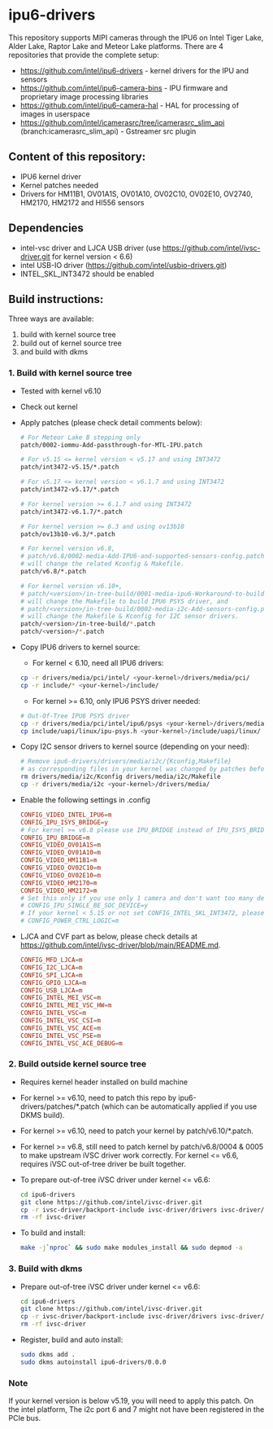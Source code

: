 # ipu6-drivers

This repository supports MIPI cameras through the IPU6 on Intel Tiger Lake, Alder Lake, Raptor Lake and Meteor Lake platforms.
There are 4 repositories that provide the complete setup:

- https://github.com/intel/ipu6-drivers - kernel drivers for the IPU and sensors
- https://github.com/intel/ipu6-camera-bins - IPU firmware and proprietary image processing libraries
- https://github.com/intel/ipu6-camera-hal - HAL for processing of images in userspace
- https://github.com/intel/icamerasrc/tree/icamerasrc_slim_api (branch:icamerasrc_slim_api) - Gstreamer src plugin


## Content of this repository:
- IPU6 kernel driver
- Kernel patches needed
- Drivers for HM11B1, OV01A1S, OV01A10, OV02C10, OV02E10, OV2740, HM2170, HM2172 and HI556 sensors

## Dependencies
- intel-vsc driver and LJCA USB driver (use https://github.com/intel/ivsc-driver.git for kernel version < 6.6)
- intel USB-IO driver (https://github.com/intel/usbio-drivers.git)
- INTEL_SKL_INT3472 should be enabled

## Build instructions:
Three ways are available:
1. build with kernel source tree
2. build out of kernel source tree
3. and build with dkms

### 1. Build with kernel source tree
- Tested with kernel v6.10
- Check out kernel
- Apply patches (please check detail comments below):
	```sh
	# For Meteor Lake B stepping only
	patch/0002-iommu-Add-passthrough-for-MTL-IPU.patch

	# For v5.15 <= kernel version < v5.17 and using INT3472
	patch/int3472-v5.15/*.patch

	# For v5.17 <= kernel version < v6.1.7 and using INT3472
	patch/int3472-v5.17/*.patch

	# For kernel version >= 6.1.7 and using INT3472
	patch/int3472-v6.1.7/*.patch

	# For kernel version >= 6.3 and using ov13b10
	patch/ov13b10-v6.3/*.patch

	# For kernel version v6.8,
	# patch/v6.8/0002-media-Add-IPU6-and-supported-sensors-config.patch
	# will change the related Kconfig & Makefile.
	patch/v6.8/*.patch

	# For kernel version v6.10+,
	# patch/<version>/in-tree-build/0001-media-ipu6-Workaround-to-build-PSYS.patch
	# will change the Makefile to build IPU6 PSYS driver, and
	# patch/<version>/in-tree-build/0002-media-i2c-Add-sensors-config.patch
	# will change the Makefile & Kconfig for I2C sensor drivers.
	patch/<version>/in-tree-build/*.patch
	patch/<version>/*.patch
	```

- Copy IPU6 drivers to kernel source:
	- For kernel < 6.10, need all IPU6 drivers:
	```sh
	cp -r drivers/media/pci/intel/ <your-kernel>/drivers/media/pci/
	cp -r include/* <your-kernel>/include/
	```
	- For kernel >= 6.10, only IPU6 PSYS driver needed:
	```sh
	# Out-Of-Tree IPU6 PSYS driver
	cp -r drivers/media/pci/intel/ipu6/psys <your-kernel>/drivers/media/pci/intel/ipu6/
	cp include/uapi/linux/ipu-psys.h <your-kernel>/include/uapi/linux/
	```

- Copy I2C sensor drivers to kernel source (depending on your need):
	```sh
	# Remove ipu6-drivers/drivers/media/i2c/{Kconfig,Makefile}
	# as corresponding files in your kernel was changed by patches before
	rm drivers/media/i2c/Kconfig drivers/media/i2c/Makefile
	cp -r drivers/media/i2c <your-kernel>/drivers/media/
	```

- Enable the following settings in .config
	```conf
	CONFIG_VIDEO_INTEL_IPU6=m
	CONFIG_IPU_ISYS_BRIDGE=y
	# For kernel >= v6.8 please use IPU_BRIDGE instead of IPU_ISYS_BRIDGE
	CONFIG_IPU_BRIDGE=m
	CONFIG_VIDEO_OV01A1S=m
	CONFIG_VIDEO_OV01A10=m
	CONFIG_VIDEO_HM11B1=m
	CONFIG_VIDEO_OV02C10=m
	CONFIG_VIDEO_OV02E10=m
	CONFIG_VIDEO_HM2170=m
	CONFIG_VIDEO_HM2172=m
	# Set this only if you use only 1 camera and don't want too many device nodes in media-ctl
	# CONFIG_IPU_SINGLE_BE_SOC_DEVICE=y
	# If your kernel < 5.15 or not set CONFIG_INTEL_SKL_INT3472, please set this
	# CONFIG_POWER_CTRL_LOGIC=m
	```
- LJCA and CVF part as below, please check details at https://github.com/intel/ivsc-driver/blob/main/README.md.
	```conf
	CONFIG_MFD_LJCA=m
	CONFIG_I2C_LJCA=m
	CONFIG_SPI_LJCA=m
	CONFIG_GPIO_LJCA=m
	CONFIG_USB_LJCA=m
	CONFIG_INTEL_MEI_VSC=m
	CONFIG_INTEL_MEI_VSC_HW=m
	CONFIG_INTEL_VSC=m
	CONFIG_INTEL_VSC_CSI=m
	CONFIG_INTEL_VSC_ACE=m
	CONFIG_INTEL_VSC_PSE=m
	CONFIG_INTEL_VSC_ACE_DEBUG=m
	```
### 2. Build outside kernel source tree
- Requires kernel header installed on build machine
- For kernel >= v6.10, need to patch this repo by ipu6-drivers/patches/*.patch (which can be automatically applied if you use DKMS build).
- For kernel >= v6.10, need to patch your kernel by patch/v6.10/*.patch.
- For kernel >= v6.8, still need to patch kernel by patch/v6.8/0004 & 0005 to make upstream iVSC driver work correctly. For kernel <= v6.6, requires iVSC out-of-tree driver be built together.
- To prepare out-of-tree iVSC driver under kernel <= v6.6:
	```sh
	cd ipu6-drivers
	git clone https://github.com/intel/ivsc-driver.git
	cp -r ivsc-driver/backport-include ivsc-driver/drivers ivsc-driver/include .
	rm -rf ivsc-driver
	```

- To build and install:
	```sh
	make -j`nproc` && sudo make modules_install && sudo depmod -a
	```

### 3. Build with dkms
- Prepare out-of-tree iVSC driver under kernel <= v6.6:
	```sh
	cd ipu6-drivers
	git clone https://github.com/intel/ivsc-driver.git
	cp -r ivsc-driver/backport-include ivsc-driver/drivers ivsc-driver/include .
	rm -rf ivsc-driver
	```

- Register, build and auto install:
	```sh
	sudo dkms add .
	sudo dkms autoinstall ipu6-drivers/0.0.0
	```

### Note
If your kernel version is below v5.19, you will need to apply this patch.
On the intel platform, The i2c port 6 and 7 might not have been registered in the PCIe bus.
